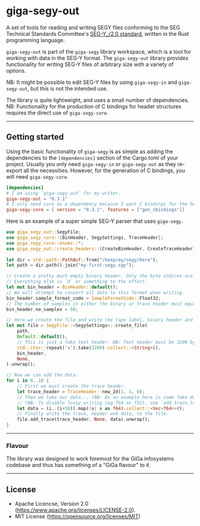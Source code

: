 # giga-segy-out
A set of tools for reading and writing SEGY files conforming to the SEG Technical Standards Committee's [SEG-Y_r2.0 standard](https://seg.org/Portals/0/SEG/News%20and%20Resources/Technical%20Standards/seg_y_rev2_0-mar2017.pdf), written in the Rust programming language.

`giga-segy-out` is part of the `giga-segy` library workspace, which is a tool for working with data in the SEG-Y format. The `giga-segy-out` library provides functionality for writing SEG-Y files of arbitrary size with a variety of options.

NB: It might be possible to edit SEG-Y files by using `giga-segy-in` and `giga-segy-out`, but this is not the intended use.

The library is quite lightweight, and uses a small number of dependencies. NB: Functionality for the production of C bindings for header structures requires the direct use of `giga-segy-core`.
___
## Getting started
Using the basic functionality of `giga-segy` is as simple as adding the dependencies to the `[dependencies]` section of the Cargo.toml of your project. Usually you only need `giga-segy-in` or `giga-segy-out` as they re-export all the necessities. However, for the generation of C bindings, you will need `giga-segy-core`.

```toml
[dependencies]
# I am using `giga-segy-out` for my writer.
giga-segy-out = "0.3.1"
# I only need core as a dependency because I want C bindings for the headers.
giga-segy-core = { version = "0.3.1", features = ["gen_cbindings"]}
```

Here is an example of a super simple SEG-Y parser that uses `giga-segy`.
```Rust
use giga_segy_out::SegyFile;
use giga_segy_core::{BinHeader, SegySettings, TraceHeader};
use giga_segy_core::enums::*;
use giga_segy_out::create_headers::{CreateBinHeader, CreateTraceHeader};
    
let dir = std::path::PathBuf::from("/keep/my/segy/here");
let path = dir.path().join("my-first-segy.sgy");

// Create a pretty much empty binary header. Only the byte indices are set.
// Everything else is `0` or something to the effect. 
let mut bin_header = BinHeader::default();
// We will attempt to convert all data to this format when writing.
bin_header.sample_format_code = SampleFormatCode::Float32;
// The number of samples in either the binary or trace header must equal data vector length.
bin_header.no_samples = 50;

// Here we create the file and write the tape label, binary header and text header.
let mut file = SegyFile::<SegySettings>::create_file(
    path,
    Default::default(),
    // This is just a fake text header. NB: Text header must be 3200 bytes long.
    std::iter::repeat('x').take(3200).collect::<String>(),
    bin_header,
    None,
).unwrap();

// Now we can add the data.
for i in 0..10 {
    // First we must create the trace header.
    let trace_header = TraceHeader::new_2d(1, 1, 0);
    // Then we take our data... (NB: As an example here is some fake data).
    // (NB: To disable lossy writing (eg f64 as f32), use `add_trace_lossless`)
    let data = (i..(i+50)).map(|x| x as f64).collect::<Vec<f64>>();
    // Finally write the trace, header and data, to the file.
    file.add_trace(trace_header, None, data).unwrap();
}
```
___
### Flavour
The library was designed to work foremost for the GiGa infosystems codebase and thus has something of a "GiGa flavour" to it.
___
## License
* Apache Licencse, Version 2.0 (https://www.apache.org/licenses/LICENSE-2.0).
* MIT License (https://opensource.org/licenses/MIT)